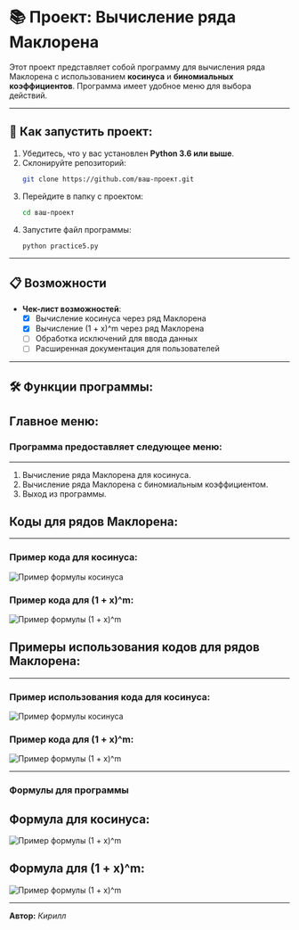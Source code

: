 # 📚 Проект: Вычисление ряда Маклорена

Этот проект представляет собой программу для вычисления ряда Маклорена с использованием **косинуса** и **биномиальных коэффициентов**. Программа имеет удобное меню для выбора действий.

---

## 🚀 Как запустить проект:

1. Убедитесь, что у вас установлен **Python 3.6 или выше**.
2. Склонируйте репозиторий:
   ```bash
   git clone https://github.com/ваш-проект.git
3. Перейдите в папку с проектом:
   ```bash
   cd ваш-проект
4. Запустите файл программы:
   ```bash
   python practice5.py

---

## 📋 Возможности

- **Чек-лист возможностей**:
  - [x] Вычисление косинуса через ряд Маклорена
  - [x] Вычисление (1 + х)^m через ряд Маклорена
  - [ ] Обработка исключений для ввода данных
  - [ ] Расширенная документация для пользователей

---

## 🛠 Функции программы:
## Главное меню:
### Программа предоставляет следующее меню:

---

1. Вычисление ряда Маклорена для косинуса.
2. Вычисление ряда Маклорена с биномиальным коэффициентом.
3. Выход из программы.

## Коды для рядов Маклорена:

---

### Пример кода для косинуса:

![Пример формулы косинуса](binominal.bmp)

### Пример кода для (1 + x)^m:

![Пример формулы (1 + x)^m](goida.bmp)

## Примеры использования кодов для рядов Маклорена:

---

### Пример использования кода для косинуса:

![Пример формулы косинуса](alo.bmp)

### Пример кода для (1 + x)^m:

![Пример формулы (1 + x)^m](alo2.bmp)

---

### Формулы для программы

## Формула для косинуса:

![Пример формулы (1 + x)^m](form1.bmp)

## Формула для (1 + x)^m:

![Пример формулы (1 + x)^m](form2.bmp)

---

**Автор:** *Кирилл*